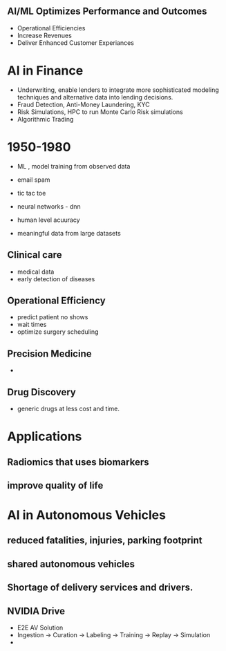  ## AI/ML Optimizes Performance and Outcomes
- Operational Efficiencies
- Increase Revenues
- Deliver Enhanced Customer Experiances


# AI in Finance
- Underwriting, enable lenders to integrate more sophisticated modeling techniques and alternative data into lending decisions.
- Fraud Detection, Anti-Money Laundering, KYC
- Risk Simulations, HPC to run Monte Carlo Risk simulations
- Algorithmic Trading




# 1950-1980

- ML , model training from observed data
- email spam
- tic tac toe

- neural networks - dnn
- human level acuuracy
- meaningful data from large datasets

## Clinical care
- medical data
- early detection of diseases

## Operational Efficiency
- predict patient no shows
- wait times
- optimize surgery scheduling

## Precision Medicine
- 

## Drug Discovery
- generic drugs at less cost and time.


# Applications
## Radiomics that uses biomarkers
## improve quality of life


# AI in Autonomous Vehicles
## reduced fatalities, injuries, parking footprint
## shared autonomous vehicles
## Shortage of delivery services and drivers.

## NVIDIA Drive
- E2E AV Solution
- Ingestion -> Curation -> Labeling -> Training -> Replay -> Simulation
-  



